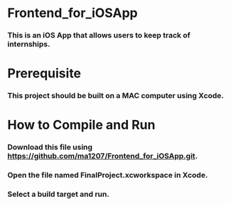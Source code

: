 # Frontend_for_iOSApp
### This is an iOS App that allows users to keep track of internships.
# Prerequisite
### This project should be built on a MAC computer using Xcode.
# How to Compile and Run
### Download this file using https://github.com/ma1207/Frontend_for_iOSApp.git. 
### Open the file named FinalProject.xcworkspace in Xcode. 
### Select a build target and run. 
